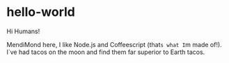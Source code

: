 # hello-world

Hi Humans!

MendiMond here, I like Node.js and Coffeescript (that`s what I`m made of!).
I`ve had tacos on the moon and find them far superior to Earth tacos.
